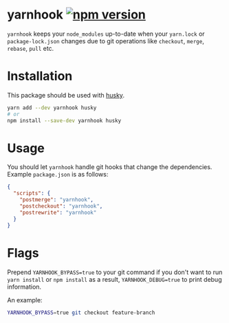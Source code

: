 # yarnhook [![npm version](https://badge.fury.io/js/yarnhook.svg)](https://badge.fury.io/js/yarnhook)

`yarnhook` keeps your `node_modules` up-to-date when your `yarn.lock` or `package-lock.json` changes
due to git operations like `checkout`, `merge`, `rebase`, `pull` etc.

# Installation

This package should be used with [husky](https://www.npmjs.com/package/husky).

```sh
yarn add --dev yarnhook husky
# or
npm install --save-dev yarnhook husky
```

# Usage

You should let `yarnhook` handle git hooks that change the dependencies. Example `package.json` is
as follows:

```json
{
  "scripts": {
    "postmerge": "yarnhook",
    "postcheckout": "yarnhook",
    "postrewrite": "yarnhook"
  }
}
```

# Flags

Prepend `YARNHOOK_BYPASS=true` to your git command if you don't want to run `yarn install` or
`npm install` as a result, `YARNHOOK_DEBUG=true` to print debug information.

An example:

```sh
YARNHOOK_BYPASS=true git checkout feature-branch
```
